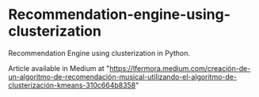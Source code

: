 # Recommendation-engine-using-clusterization
Recommendation Engine using clusterization in Python.

Article available in Medium at "https://lfermora.medium.com/creación-de-un-algoritmo-de-recomendación-musical-utilizando-el-algoritmo-de-clusterización-kmeans-310c664b8358"
